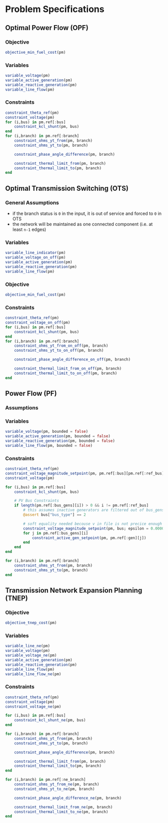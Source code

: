 # Problem Specifications

## Optimal Power Flow (OPF)

### Objective
```julia
objective_min_fuel_cost(pm)
```

### Variables
```julia
variable_voltage(pm)
variable_active_generation(pm)
variable_reactive_generation(pm)
variable_line_flow(pm)
```

### Constraints
```julia
constraint_theta_ref(pm)
constraint_voltage(pm)
for (i,bus) in pm.ref[:bus]
    constraint_kcl_shunt(pm, bus)
end
for (i,branch) in pm.ref[:branch]
    constraint_ohms_yt_from(pm, branch)
    constraint_ohms_yt_to(pm, branch)

    constraint_phase_angle_difference(pm, branch)

    constraint_thermal_limit_from(pm, branch)
    constraint_thermal_limit_to(pm, branch)
end
```

## Optimal Transmission Switching (OTS)

### General Assumptions

- if the branch status is `0` in the input, it is out of service and forced to `0` in OTS
- the network will be maintained as one connected component (i.e. at least `n-1` edges)

### Variables

```julia
variable_line_indicator(pm)
variable_voltage_on_off(pm)
variable_active_generation(pm)
variable_reactive_generation(pm)
variable_line_flow(pm)
```

### Objective

```julia
objective_min_fuel_cost(pm)
```

### Constraints

```julia
constraint_theta_ref(pm)
constraint_voltage_on_off(pm)
for (i,bus) in pm.ref[:bus]
    constraint_kcl_shunt(pm, bus)
end
for (i,branch) in pm.ref[:branch]
    constraint_ohms_yt_from_on_off(pm, branch)
    constraint_ohms_yt_to_on_off(pm, branch)

    constraint_phase_angle_difference_on_off(pm, branch)

    constraint_thermal_limit_from_on_off(pm, branch)
    constraint_thermal_limit_to_on_off(pm, branch)
end
```

## Power Flow (PF)

### Assumptions

### Variables
```julia
variable_voltage(pm, bounded = false)
variable_active_generation(pm, bounded = false)
variable_reactive_generation(pm, bounded = false)
variable_line_flow(pm, bounded = false)
```

### Constraints
```julia
constraint_theta_ref(pm)
constraint_voltage_magnitude_setpoint(pm, pm.ref[:bus][pm.ref[:ref_bus]])
constraint_voltage(pm)

for (i,bus) in pm.ref[:bus]
    constraint_kcl_shunt(pm, bus)

    # PV Bus Constraints
    if length(pm.ref[:bus_gens][i]) > 0 && i != pm.ref[:ref_bus]
        # this assumes inactive generators are filtered out of bus_gens
        @assert bus["bus_type"] == 2

        # soft equality needed becouse v in file is not precice enough to ensure feasiblity
        constraint_voltage_magnitude_setpoint(pm, bus; epsilon = 0.00001)
        for j in pm.ref[:bus_gens][i]
            constraint_active_gen_setpoint(pm, pm.ref[:gen][j])
        end
    end
end

for (i,branch) in pm.ref[:branch]
    constraint_ohms_yt_from(pm, branch)
    constraint_ohms_yt_to(pm, branch)
end
```

## Transmission Network Expansion Planning (TNEP)

### Objective
```julia
objective_tnep_cost(pm)
```

### Variables
```julia
variable_line_ne(pm) 
variable_voltage(pm)
variable_voltage_ne(pm)
variable_active_generation(pm)
variable_reactive_generation(pm)
variable_line_flow(pm)
variable_line_flow_ne(pm)
```

### Constraints
```julia
constraint_theta_ref(pm)
constraint_voltage(pm)
constraint_voltage_ne(pm)

for (i,bus) in pm.ref[:bus]
    constraint_kcl_shunt_ne(pm, bus)
end

for (i,branch) in pm.ref[:branch]
    constraint_ohms_yt_from(pm, branch)
    constraint_ohms_yt_to(pm, branch)

    constraint_phase_angle_difference(pm, branch)

    constraint_thermal_limit_from(pm, branch)
    constraint_thermal_limit_to(pm, branch)
end 

for (i,branch) in pm.ref[:ne_branch]
    constraint_ohms_yt_from_ne(pm, branch)
    constraint_ohms_yt_to_ne(pm, branch) 

    constraint_phase_angle_difference_ne(pm, branch)

    constraint_thermal_limit_from_ne(pm, branch)
    constraint_thermal_limit_to_ne(pm, branch)
end
```
